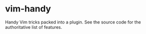 # vim-handy

Handy Vim tricks packed into a plugin. See the source code for the authoritative
list of features.
